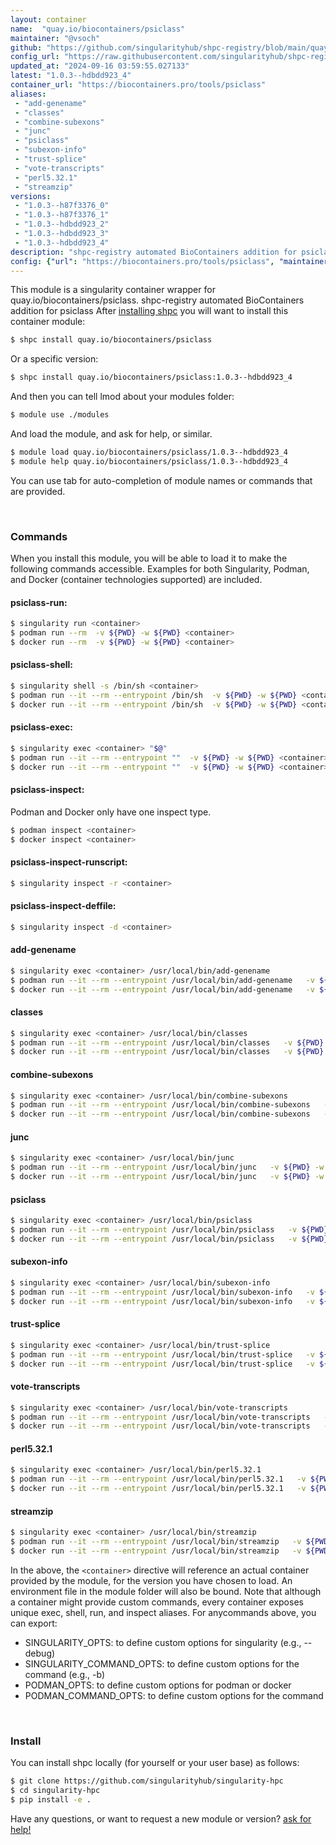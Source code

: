 ```yaml
---
layout: container
name:  "quay.io/biocontainers/psiclass"
maintainer: "@vsoch"
github: "https://github.com/singularityhub/shpc-registry/blob/main/quay.io/biocontainers/psiclass/container.yaml"
config_url: "https://raw.githubusercontent.com/singularityhub/shpc-registry/main/quay.io/biocontainers/psiclass/container.yaml"
updated_at: "2024-09-16 03:59:55.027133"
latest: "1.0.3--hdbdd923_4"
container_url: "https://biocontainers.pro/tools/psiclass"
aliases:
 - "add-genename"
 - "classes"
 - "combine-subexons"
 - "junc"
 - "psiclass"
 - "subexon-info"
 - "trust-splice"
 - "vote-transcripts"
 - "perl5.32.1"
 - "streamzip"
versions:
 - "1.0.3--h87f3376_0"
 - "1.0.3--h87f3376_1"
 - "1.0.3--hdbdd923_2"
 - "1.0.3--hdbdd923_3"
 - "1.0.3--hdbdd923_4"
description: "shpc-registry automated BioContainers addition for psiclass"
config: {"url": "https://biocontainers.pro/tools/psiclass", "maintainer": "@vsoch", "description": "shpc-registry automated BioContainers addition for psiclass", "latest": {"1.0.3--hdbdd923_4": "sha256:4ba63223a2f0aed538aacca84b9ca74489bb6699637895cbff854a431808b836"}, "tags": {"1.0.3--h87f3376_0": "sha256:1b62a8b80e084a6b6aa11f51c5b578aa69398c6ada84e0dd13e8dd85d9a2fda2", "1.0.3--h87f3376_1": "sha256:964cd6947a5923c5c2d66b6bb28c988d97d6db0dd3fa7eb5225888a80d67ac3e", "1.0.3--hdbdd923_2": "sha256:5659e83ade16829081529f1a05274c98f41206bd407dfc8a52de6a8eacf7f950", "1.0.3--hdbdd923_3": "sha256:89de4bb696ecf98f9aa1cbfc76fc4f07ceae5c3563a5eebd32f6e8689c55cdcf", "1.0.3--hdbdd923_4": "sha256:4ba63223a2f0aed538aacca84b9ca74489bb6699637895cbff854a431808b836"}, "docker": "quay.io/biocontainers/psiclass", "aliases": {"add-genename": "/usr/local/bin/add-genename", "classes": "/usr/local/bin/classes", "combine-subexons": "/usr/local/bin/combine-subexons", "junc": "/usr/local/bin/junc", "psiclass": "/usr/local/bin/psiclass", "subexon-info": "/usr/local/bin/subexon-info", "trust-splice": "/usr/local/bin/trust-splice", "vote-transcripts": "/usr/local/bin/vote-transcripts", "perl5.32.1": "/usr/local/bin/perl5.32.1", "streamzip": "/usr/local/bin/streamzip"}}
---
```


This module is a singularity container wrapper for quay.io/biocontainers/psiclass.
shpc-registry automated BioContainers addition for psiclass
After [installing shpc](#install) you will want to install this container module:


```bash
$ shpc install quay.io/biocontainers/psiclass
```

Or a specific version:

```bash
$ shpc install quay.io/biocontainers/psiclass:1.0.3--hdbdd923_4
```

And then you can tell lmod about your modules folder:

```bash
$ module use ./modules
```

And load the module, and ask for help, or similar.

```bash
$ module load quay.io/biocontainers/psiclass/1.0.3--hdbdd923_4
$ module help quay.io/biocontainers/psiclass/1.0.3--hdbdd923_4
```

You can use tab for auto-completion of module names or commands that are provided.

<br>

### Commands

When you install this module, you will be able to load it to make the following commands accessible.
Examples for both Singularity, Podman, and Docker (container technologies supported) are included.

#### psiclass-run:

```bash
$ singularity run <container>
$ podman run --rm  -v ${PWD} -w ${PWD} <container>
$ docker run --rm  -v ${PWD} -w ${PWD} <container>
```

#### psiclass-shell:

```bash
$ singularity shell -s /bin/sh <container>
$ podman run --it --rm --entrypoint /bin/sh  -v ${PWD} -w ${PWD} <container>
$ docker run --it --rm --entrypoint /bin/sh  -v ${PWD} -w ${PWD} <container>
```

#### psiclass-exec:

```bash
$ singularity exec <container> "$@"
$ podman run --it --rm --entrypoint ""  -v ${PWD} -w ${PWD} <container> "$@"
$ docker run --it --rm --entrypoint ""  -v ${PWD} -w ${PWD} <container> "$@"
```

#### psiclass-inspect:

Podman and Docker only have one inspect type.

```bash
$ podman inspect <container>
$ docker inspect <container>
```

#### psiclass-inspect-runscript:

```bash
$ singularity inspect -r <container>
```

#### psiclass-inspect-deffile:

```bash
$ singularity inspect -d <container>
```


#### add-genename

```bash
$ singularity exec <container> /usr/local/bin/add-genename
$ podman run --it --rm --entrypoint /usr/local/bin/add-genename   -v ${PWD} -w ${PWD} <container> -c " $@"
$ docker run --it --rm --entrypoint /usr/local/bin/add-genename   -v ${PWD} -w ${PWD} <container> -c " $@"
```


#### classes

```bash
$ singularity exec <container> /usr/local/bin/classes
$ podman run --it --rm --entrypoint /usr/local/bin/classes   -v ${PWD} -w ${PWD} <container> -c " $@"
$ docker run --it --rm --entrypoint /usr/local/bin/classes   -v ${PWD} -w ${PWD} <container> -c " $@"
```


#### combine-subexons

```bash
$ singularity exec <container> /usr/local/bin/combine-subexons
$ podman run --it --rm --entrypoint /usr/local/bin/combine-subexons   -v ${PWD} -w ${PWD} <container> -c " $@"
$ docker run --it --rm --entrypoint /usr/local/bin/combine-subexons   -v ${PWD} -w ${PWD} <container> -c " $@"
```


#### junc

```bash
$ singularity exec <container> /usr/local/bin/junc
$ podman run --it --rm --entrypoint /usr/local/bin/junc   -v ${PWD} -w ${PWD} <container> -c " $@"
$ docker run --it --rm --entrypoint /usr/local/bin/junc   -v ${PWD} -w ${PWD} <container> -c " $@"
```


#### psiclass

```bash
$ singularity exec <container> /usr/local/bin/psiclass
$ podman run --it --rm --entrypoint /usr/local/bin/psiclass   -v ${PWD} -w ${PWD} <container> -c " $@"
$ docker run --it --rm --entrypoint /usr/local/bin/psiclass   -v ${PWD} -w ${PWD} <container> -c " $@"
```


#### subexon-info

```bash
$ singularity exec <container> /usr/local/bin/subexon-info
$ podman run --it --rm --entrypoint /usr/local/bin/subexon-info   -v ${PWD} -w ${PWD} <container> -c " $@"
$ docker run --it --rm --entrypoint /usr/local/bin/subexon-info   -v ${PWD} -w ${PWD} <container> -c " $@"
```


#### trust-splice

```bash
$ singularity exec <container> /usr/local/bin/trust-splice
$ podman run --it --rm --entrypoint /usr/local/bin/trust-splice   -v ${PWD} -w ${PWD} <container> -c " $@"
$ docker run --it --rm --entrypoint /usr/local/bin/trust-splice   -v ${PWD} -w ${PWD} <container> -c " $@"
```


#### vote-transcripts

```bash
$ singularity exec <container> /usr/local/bin/vote-transcripts
$ podman run --it --rm --entrypoint /usr/local/bin/vote-transcripts   -v ${PWD} -w ${PWD} <container> -c " $@"
$ docker run --it --rm --entrypoint /usr/local/bin/vote-transcripts   -v ${PWD} -w ${PWD} <container> -c " $@"
```


#### perl5.32.1

```bash
$ singularity exec <container> /usr/local/bin/perl5.32.1
$ podman run --it --rm --entrypoint /usr/local/bin/perl5.32.1   -v ${PWD} -w ${PWD} <container> -c " $@"
$ docker run --it --rm --entrypoint /usr/local/bin/perl5.32.1   -v ${PWD} -w ${PWD} <container> -c " $@"
```


#### streamzip

```bash
$ singularity exec <container> /usr/local/bin/streamzip
$ podman run --it --rm --entrypoint /usr/local/bin/streamzip   -v ${PWD} -w ${PWD} <container> -c " $@"
$ docker run --it --rm --entrypoint /usr/local/bin/streamzip   -v ${PWD} -w ${PWD} <container> -c " $@"
```



In the above, the `<container>` directive will reference an actual container provided
by the module, for the version you have chosen to load. An environment file in the
module folder will also be bound. Note that although a container
might provide custom commands, every container exposes unique exec, shell, run, and
inspect aliases. For anycommands above, you can export:

 - SINGULARITY_OPTS: to define custom options for singularity (e.g., --debug)
 - SINGULARITY_COMMAND_OPTS: to define custom options for the command (e.g., -b)
 - PODMAN_OPTS: to define custom options for podman or docker
 - PODMAN_COMMAND_OPTS: to define custom options for the command

<br>

### Install

You can install shpc locally (for yourself or your user base) as follows:

```bash
$ git clone https://github.com/singularityhub/singularity-hpc
$ cd singularity-hpc
$ pip install -e .
```

Have any questions, or want to request a new module or version? [ask for help!](https://github.com/singularityhub/singularity-hpc/issues)